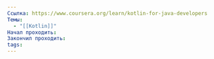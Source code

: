 ```yaml
---
Ссылка: https://www.coursera.org/learn/kotlin-for-java-developers
Темы:
  - "[[Kotlin]]"
Начал проходить: 
Закончил проходить: 
tags:
---
```

